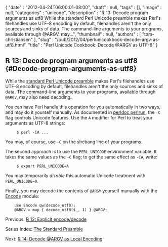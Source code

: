 {
   "date" : "2012-04-24T06:00:01-08:00",
   "draft" : null,
   "tags" : [],
   "image" : null,
   "categories" : "unicode",
   "description" : "℞ 13: Decode program arguments as utf8 While the standard Perl Unicode preamble makes Perl's filehandles use UTF-8 encoding by default, filehandles aren't the only sources and sinks of data. The command-line arguments to your programs, available through @ARGV, may...",
   "thumbnail" : null,
   "authors" : [
      "tom-christiansen"
   ],
   "slug" : "/pub/2012/04/perlunicookbook-decode-argv-as-utf8.html",
   "title" : "Perl Unicode Cookbook: Decode @ARGV as UTF-8"
}





℞ 13: Decode program arguments as utf8 {#Decode-program-arguments-as-utf8}
--------------------------------------

While the [standard Perl Unicode
preamble](/media/_pub_2012_04_perlunicookbook-decode-argv-as-utf8/perlunicook-standard-preamble.html)
makes Perl's filehandles use UTF-8 encoding by default, filehandles
aren't the only sources and sinks of data. The command-line arguments to
your programs, available through `@ARGV`, may also need decoding.

You can have Perl handle this operation for you automatically in two
ways, and may do it yourself manually. As documented in [perldoc
perlrun](http://perldoc.perl.org/perlrun.html), the `-C` flag controls
Unicode features. Use the `A` modifier for Perl to treat your arguments
as UTF-8 strings:

         $ perl -CA ...

You may, of course, use `-C` on the shebang line of your programs.

The second approach is to use the `PERL_UNICODE` environment variable.
It takes the same values as the `-C` flag; to get the same effect as
`-CA`, write:

         $ export PERL_UNICODE=A

You may temporarily *disable* this automatic Unicode treatment with
`PERL_UNICODE=0`.

Finally, you may decode the contents of `@ARGV` yourself manually with
the [Encode](http://search.cpan.org/perldoc?Encode) module:

        use Encode qw(decode_utf8);
        @ARGV = map { decode_utf8($_, 1) } @ARGV;

Previous: [℞ 12: Explicit
encode/decode](/media/_pub_2012_04_perlunicookbook-decode-argv-as-utf8/perlunicook-explicit-encode-decode.html)

Series Index: [The Standard
Preamble](/media/_pub_2012_04_perlunicookbook-decode-argv-as-utf8/perlunicook-standard-preamble.html)

Next: [℞ 14: Decode @ARGV as Local
Encoding](/media/_pub_2012_04_perlunicookbook-decode-argv-as-utf8/perlunicookbook-decode-argv-as-local-encoding.html)


